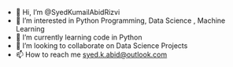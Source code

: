 - 👋 Hi, I’m @SyedKumailAbidRizvi
- 👀 I’m interested in Python Programming, Data Science , Machine Learning
- 🌱 I’m currently learning code in Python
- 💞️ I’m looking to collaborate on Data Science Projects
- 📫 How to reach me syed.k.abid@outlook.com

<!---
SyedKumailAbidRizvi/SyedKumailAbidRizvi is a ✨ special ✨ repository because its `README.md` (this file) appears on your GitHub profile.
You can click the Preview link to take a look at your changes.
--->
